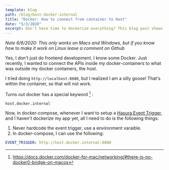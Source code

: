 ```yaml
---
template: blog
path: /blog/host-docker-internal
title: "Docker: How to connect from container to Host"
date: "5/3/2020"
excerpt: Don't have time to dockerize everything? This blog post shows what can be done for that.
---
```


_Note 6/6/2020: This only works on Macs and Windows, but if you know how to make it work on Linux leave a comment on Github_

Yes, I don't just do frontend development. I know some Docker. Just recently, I wanted to connect the APIs inside my docker-containers to what was outside my docker containers, the host.

I tried doing `http://localhost:8080`, but I realized I am a silly goose! That's within the container, so that will not work.

Turns out docker has a special keyword [^1] :

```
host.docker.internal
```

Now, in docker-compose, whenever I want to setup a [Hasura Event Trigger](https://hasura.io/docs/1.0/graphql/manual/event-triggers/index.html), and I haven't dockerize my app yet, all I need to do is the following things:

1. Never hardcode the event trigger, use a environment varaible.
2. In docker-compose, I can use the following:

```yaml
EVENT_TRIGGER: http://host.docker.internal:8080
```

[^1]: https://docs.docker.com/docker-for-mac/networking/#there-is-no-docker0-bridge-on-macos
